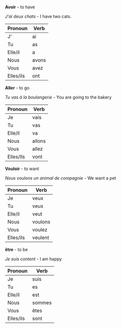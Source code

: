 
**Avoir** - to have

*J'ai deux chats* - I have two cats.

| Pronoun   | Verb  |
| --------- | ----- |
| J'        | ai    |
| Tu        | as    |
| Elle/il   | a     |
| Nous      | avons |
| Vous      | avez  |
| Elles/ils | ont   |

**Aller** - to go

*Tu vas à la boulangerie* - You are going to the bakery

| Pronoun   | Verb   |
| --------- | ------ |
| Je        | vais   |
| Tu        | vas    |
| Elle/il   | va     |
| Nous      | allons |
| Vous      | allez  |
| Elles/Ils | vont   |

**Vouloir** - to want

*Nous voulons un animal de compagnie* - We want a pet


| Pronoun | Verb |
| ------ | ------ |
| Je | veux |
| Tu | veux |
| Elle/il |  veut |
| Nous | voulons |
| Vous | voulez |
| Elles/ils | veulent |

**être** - to be

*Je suis content* - I am happy

| Pronoun | Verb |
| ------ | ------ |
| Je | suis |
| Tu | es |
| Elle/il |  est |
| Nous | sommes |
| Vous | êtes |
| Elles/ils | sont |